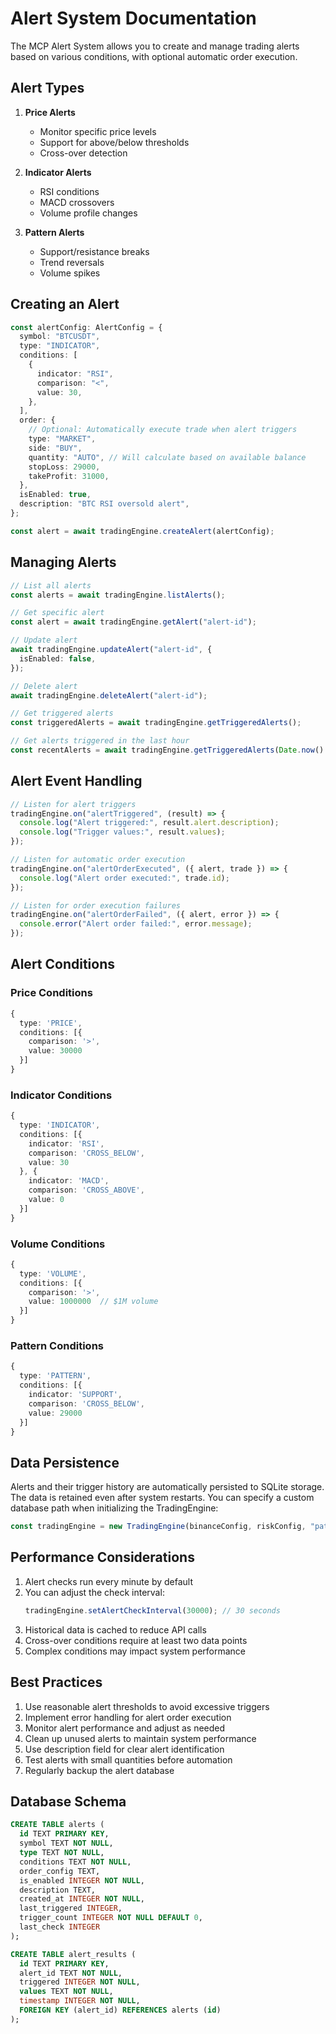 # Alert System Documentation

The MCP Alert System allows you to create and manage trading alerts based on various conditions, with optional automatic order execution.

## Alert Types

1. **Price Alerts**

   - Monitor specific price levels
   - Support for above/below thresholds
   - Cross-over detection

2. **Indicator Alerts**

   - RSI conditions
   - MACD crossovers
   - Volume profile changes

3. **Pattern Alerts**
   - Support/resistance breaks
   - Trend reversals
   - Volume spikes

## Creating an Alert

```typescript
const alertConfig: AlertConfig = {
  symbol: "BTCUSDT",
  type: "INDICATOR",
  conditions: [
    {
      indicator: "RSI",
      comparison: "<",
      value: 30,
    },
  ],
  order: {
    // Optional: Automatically execute trade when alert triggers
    type: "MARKET",
    side: "BUY",
    quantity: "AUTO", // Will calculate based on available balance
    stopLoss: 29000,
    takeProfit: 31000,
  },
  isEnabled: true,
  description: "BTC RSI oversold alert",
};

const alert = await tradingEngine.createAlert(alertConfig);
```

## Managing Alerts

```typescript
// List all alerts
const alerts = await tradingEngine.listAlerts();

// Get specific alert
const alert = await tradingEngine.getAlert("alert-id");

// Update alert
await tradingEngine.updateAlert("alert-id", {
  isEnabled: false,
});

// Delete alert
await tradingEngine.deleteAlert("alert-id");

// Get triggered alerts
const triggeredAlerts = await tradingEngine.getTriggeredAlerts();

// Get alerts triggered in the last hour
const recentAlerts = await tradingEngine.getTriggeredAlerts(Date.now() - 3600000);
```

## Alert Event Handling

```typescript
// Listen for alert triggers
tradingEngine.on("alertTriggered", (result) => {
  console.log("Alert triggered:", result.alert.description);
  console.log("Trigger values:", result.values);
});

// Listen for automatic order execution
tradingEngine.on("alertOrderExecuted", ({ alert, trade }) => {
  console.log("Alert order executed:", trade.id);
});

// Listen for order execution failures
tradingEngine.on("alertOrderFailed", ({ alert, error }) => {
  console.error("Alert order failed:", error.message);
});
```

## Alert Conditions

### Price Conditions

```typescript
{
  type: 'PRICE',
  conditions: [{
    comparison: '>',
    value: 30000
  }]
}
```

### Indicator Conditions

```typescript
{
  type: 'INDICATOR',
  conditions: [{
    indicator: 'RSI',
    comparison: 'CROSS_BELOW',
    value: 30
  }, {
    indicator: 'MACD',
    comparison: 'CROSS_ABOVE',
    value: 0
  }]
}
```

### Volume Conditions

```typescript
{
  type: 'VOLUME',
  conditions: [{
    comparison: '>',
    value: 1000000  // $1M volume
  }]
}
```

### Pattern Conditions

```typescript
{
  type: 'PATTERN',
  conditions: [{
    indicator: 'SUPPORT',
    comparison: 'CROSS_BELOW',
    value: 29000
  }]
}
```

## Data Persistence

Alerts and their trigger history are automatically persisted to SQLite storage. The data is retained even after system restarts. You can specify a custom database path when initializing the TradingEngine:

```typescript
const tradingEngine = new TradingEngine(binanceConfig, riskConfig, "path/to/alerts.db");
```

## Performance Considerations

1. Alert checks run every minute by default
2. You can adjust the check interval:
   ```typescript
   tradingEngine.setAlertCheckInterval(30000); // 30 seconds
   ```
3. Historical data is cached to reduce API calls
4. Cross-over conditions require at least two data points
5. Complex conditions may impact system performance

## Best Practices

1. Use reasonable alert thresholds to avoid excessive triggers
2. Implement error handling for alert order execution
3. Monitor alert performance and adjust as needed
4. Clean up unused alerts to maintain system performance
5. Use description field for clear alert identification
6. Test alerts with small quantities before automation
7. Regularly backup the alert database

## Database Schema

```sql
CREATE TABLE alerts (
  id TEXT PRIMARY KEY,
  symbol TEXT NOT NULL,
  type TEXT NOT NULL,
  conditions TEXT NOT NULL,
  order_config TEXT,
  is_enabled INTEGER NOT NULL,
  description TEXT,
  created_at INTEGER NOT NULL,
  last_triggered INTEGER,
  trigger_count INTEGER NOT NULL DEFAULT 0,
  last_check INTEGER
);

CREATE TABLE alert_results (
  id TEXT PRIMARY KEY,
  alert_id TEXT NOT NULL,
  triggered INTEGER NOT NULL,
  values TEXT NOT NULL,
  timestamp INTEGER NOT NULL,
  FOREIGN KEY (alert_id) REFERENCES alerts (id)
);
```
